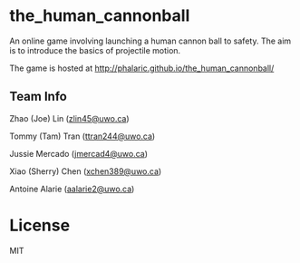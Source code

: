 # the_human_cannonball
An online game involving launching a human cannon ball to safety.
The aim is to introduce the basics of projectile motion.

The game is hosted at http://phalaric.github.io/the_human_cannonball/

## Team Info

Zhao (Joe) Lin (zlin45@uwo.ca)

Tommy (Tam) Tran (ttran244@uwo.ca)

Jussie Mercado (jmercad4@uwo.ca)

Xiao (Sherry) Chen (xchen389@uwo.ca)

Antoine Alarie (aalarie2@uwo.ca)

# License
MIT
